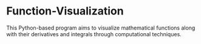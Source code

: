 # Function-Visualization
This Python-based program aims to visualize mathematical functions along with their derivatives and integrals through computational techniques.
